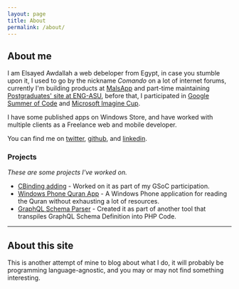 ```yaml
---
layout: page
title: About
permalink: /about/
---
```


## About me

I am Elsayed Awdallah a web debeloper from Egypt, in case you stumble upon it, I used to go by the nickname *Comando* on a lot of internet forums, currently I'm building products at [MalsApp](//malsapp.com) and part-time maintaining [Postgraduates' site at ENG-ASU](http://portal.eng.asu.edu.eg/postgraduate/), before that, I participated in [Google Summer of Code](//monosoc.blogspot.com.eg/2015/04/excited-for-this-years-summer-of-code.html) and [Microsoft Imagine Cup](//www.youtube.com/watch?v=enU3ST6iVwo).

I have some published apps on Windows Store, and have worked with multiple clients as a Freelance web and mobile developer.

You can find me on [twitter](//twitter.com/eawdallah), [github](//github.com/eawd), and [linkedin](//linkedin.com/in/awdallah).

### Projects

*These are some projects I've worked on.*

- [CBinding adding](//github.com/mhutch/cbinding) - Worked on it as part of my GSoC participation.
- [Windows Phone Quran App](https://www.microsoft.com/en-us/store/p/%d8%a7%d9%84%d9%82%d8%b1%d8%a2%d9%86-%d8%a7%d9%84%d9%83%d8%b1%d9%8a%d9%85/9nblggh08sh5) - A Windows Phone application for reading the Quran without exhausting a lot of resources.
- [GraphQL Schema Parser](//github.com/malsapp/gql2json) - Created it as part of another tool that transpiles GraphQL Schema Definition into PHP Code.

-------------------

## About this site

This is another attempt of mine to blog about what I do, it will probably be programming language-agnostic, and you may or may not find something interesting.
